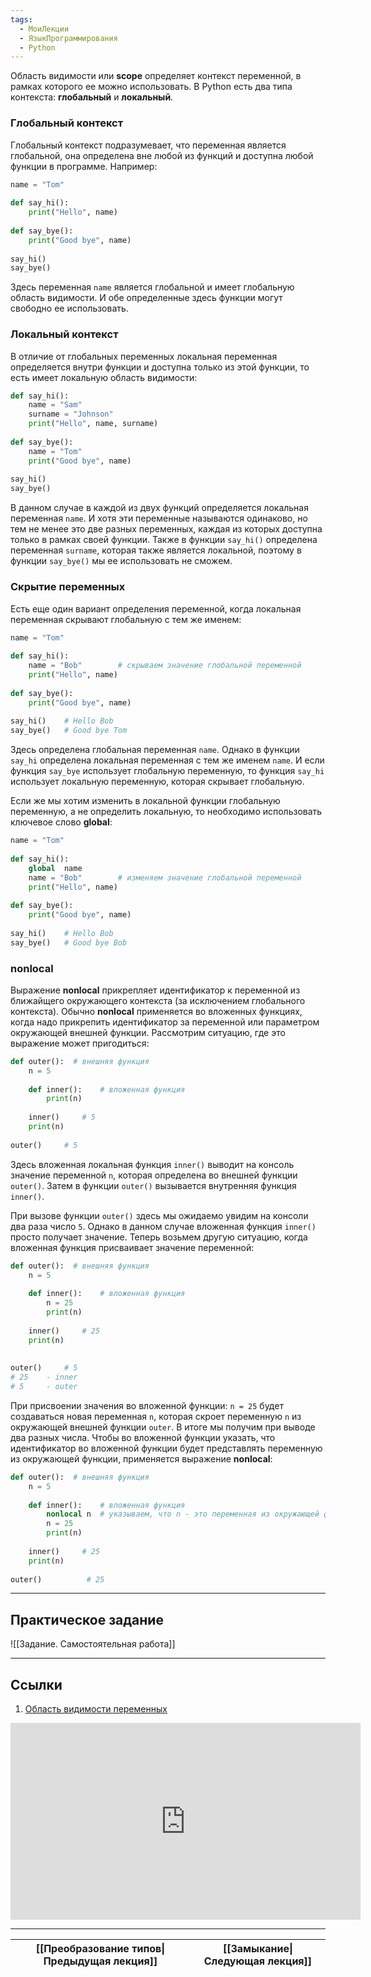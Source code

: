 ```yaml
---
tags:
  - МоиЛекции
  - ЯзыкПрограммирования
  - Python
---
```

Область видимости или **scope** определяет контекст переменной, в рамках которого ее можно использовать. В Python есть два типа контекста: **глобальный** и **локальный**.

### Глобальный контекст

Глобальный контекст подразумевает, что переменная является глобальной, она определена вне любой из функций и доступна любой функции в программе. Например:

```python
name = "Tom"
 
def say_hi():
    print("Hello", name)
 
def say_bye():
    print("Good bye", name)
 
say_hi()
say_bye()
```

Здесь переменная `name` является глобальной и имеет глобальную область видимости. И обе определенные здесь функции могут свободно ее использовать.

### Локальный контекст

В отличие от глобальных переменных локальная переменная определяется внутри функции и доступна только из этой функции, то есть имеет локальную область видимости:

```python
def say_hi():
    name = "Sam"
    surname = "Johnson"
    print("Hello", name, surname)
 
def say_bye():
    name = "Tom"
    print("Good bye", name)
 
say_hi()
say_bye()
```

В данном случае в каждой из двух функций определяется локальная переменная `name`. И хотя эти переменные называются одинаково, но тем не менее это две разных переменных, каждая из которых доступна только в рамках своей функции. Также в функции `say_hi()` определена переменная `surname`, которая также является локальной, поэтому в функции `say_bye()` мы ее использовать не сможем.

### Скрытие переменных

Есть еще один вариант определения переменной, когда локальная переменная скрывают глобальную с тем же именем:

```python
name = "Tom"
 
def say_hi():
    name = "Bob"        # скрываем значение глобальной переменной
    print("Hello", name)
 
def say_bye():
    print("Good bye", name)
 
say_hi()    # Hello Bob
say_bye()   # Good bye Tom
```

Здесь определена глобальная переменная `name`. Однако в функции `say_hi` определена локальная переменная с тем же именем `name`. И если функция `say_bye` использует глобальную переменную, то функция `say_hi` использует локальную переменную, которая скрывает глобальную.

Если же мы хотим изменить в локальной функции глобальную переменную, а не определить локальную, то необходимо использовать ключевое слово **global**:

```python
name = "Tom"
 
def say_hi():
    global  name
    name = "Bob"        # изменяем значение глобальной переменной
    print("Hello", name)
 
def say_bye():
    print("Good bye", name)
 
say_hi()    # Hello Bob
say_bye()   # Good bye Bob
```

### nonlocal

Выражение **nonlocal** прикрепляет идентификатор к переменной из ближайщего окружающего контекста (за исключением глобального контекста). Обычно **nonlocal** применяется во вложенных функциях, когда надо прикрепить идентификатор за переменной или параметром окружающей внешней функции. Рассмотрим ситуацию, где это выражение может пригодиться:

```python
def outer():  # внешняя функция
    n = 5
 
    def inner():    # вложенная функция
        print(n)
 
    inner()     # 5
    print(n)
 
outer()     # 5
```

Здесь вложенная локальная функция `inner()` выводит на консоль значение переменной `n`, которая определена во внешней функции `outer()`. Затем в функции `outer()` вызывается внутренняя функция `inner()`.

При вызове функции `outer()` здесь мы ожидаемо увидим на консоли два раза число `5`. Однако в данном случае вложенная функция `inner()` просто получает значение. Теперь возьмем другую ситуацию, когда вложенная функция присваивает значение переменной:

```python
def outer():  # внешняя функция
    n = 5
 
    def inner():    # вложенная функция
        n = 25
        print(n)
 
    inner()     # 25
    print(n)
 
 
outer()     # 5 
# 25    - inner
# 5     - outer
```

При присвоении значения во вложенной функции: `n = 25` будет создаваться новая переменная `n`, которая скроет переменную `n` из окружающей внешней функции `outer`. В итоге мы получим при выводе два разных числа. Чтобы во вложенной функции указать, что идентификатор во вложенной функции будет представлять переменную из окружающей функции, применяется выражение **nonlocal**:

```python
def outer():  # внешняя функция
    n = 5
 
    def inner():    # вложенная функция
        nonlocal n  # указываем, что n - это переменная из окружающей функции
        n = 25
        print(n)
 
    inner()     # 25
    print(n)
 
outer()          # 25
```

---
## Практическое задание

![[Задание. Самостоятельная работа]]

---
## Ссылки

1. [Область видимости переменных](https://metanit.com/python/tutorial/2.9.php)

<iframe width="560" height="315" src="https://www.youtube.com/embed/8NDjlmCRCsk?si=dff1aYNob4ODONGQ" title="YouTube video player" frameborder="0" allow="accelerometer; autoplay; clipboard-write; encrypted-media; gyroscope; picture-in-picture; web-share" referrerpolicy="strict-origin-when-cross-origin" allowfullscreen></iframe>

---

| [[Преобразование типов\|Предыдущая лекция]] | [[Замыкание\|Следующая лекция]] |
| ------------------------------------------- | ------------------------------- |

